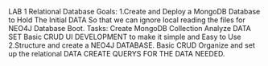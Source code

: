 LAB 1 Relational Database
Goals:
1.Create and Deploy a MongoDB Database to Hold The Initial DATA So that we can ignore local reading the files for NEO4J Database Boot.
Tasks:
Create MongoDB Collection
Analyze DATA SET
Basic CRUD
UI DEVELOPMENT to make it simple and Easy to Use
2.Structure and create a NEO4J DATABASE.
Basic CRUD
Organize and set up the relational DATA
CREATE QUERYS FOR THE DATA NEEDED.
